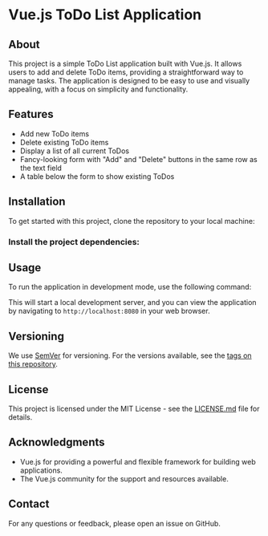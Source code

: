 # Vue.js ToDo List Application

## About

This project is a simple ToDo List application built with Vue.js. It allows users to add and delete ToDo items, providing a straightforward way to manage tasks. The application is designed to be easy to use and visually appealing, with a focus on simplicity and functionality.

## Features

- Add new ToDo items
- Delete existing ToDo items
- Display a list of all current ToDos
- Fancy-looking form with "Add" and "Delete" buttons in the same row as the text field
- A table below the form to show existing ToDos

## Installation

To get started with this project, clone the repository to your local machine:

### Install the project dependencies:

## Usage

To run the application in development mode, use the following command:


This will start a local development server, and you can view the application by navigating to `http://localhost:8080` in your web browser.

## Versioning

We use [SemVer](http://semver.org/) for versioning. For the versions available, see the [tags on this repository](https://github.com/yourusername/vue-todolist/tags).

## License

This project is licensed under the MIT License - see the [LICENSE.md](LICENSE.md) file for details.

## Acknowledgments

- Vue.js for providing a powerful and flexible framework for building web applications.
- The Vue.js community for the support and resources available.

## Contact

For any questions or feedback, please open an issue on GitHub.

